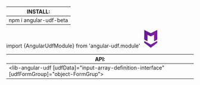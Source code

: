 



| INSTALL:                    |
| --------------------------- |
| npm i angular-udf-beta      |


import {AngularUdfModule} from 'angular-udf.module'
![alt text][logo]

[logo]: https://github.com/adam-p/markdown-here/raw/master/src/common/images/icon48.png "Logo Title Text 2"


| API:                                                                                                               |
| ------------------------------------------------------------------------------------------------------------------ |
| <lib-angular-udf [udfData]="input-array-definition-interface" [udfFormGroup]="object-FormGrup"> </lib-angular-udf> |
